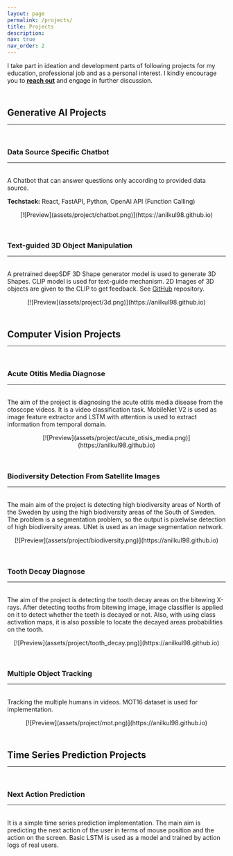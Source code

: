 ```yaml
---
layout: page
permalink: /projects/
title: Projects
description: 
nav: true
nav_order: 2
---
```


I take part in ideation and development parts of following projects for my education, professional job and as a personal interest. I kindly encourage you to <a href = "mailto: anil.kults@gmail.com"><b>reach out</b></a> and engage in further discussion.

<div class="projects">

<a id=""><h2 style="margin-top: 3.3rem; margin-bottom: 0.3rem;"><b>Generative AI Projects</b></h2></a>
<hr style="color: var(--global-text-color); height: 1px; margin-bottom: 2rem;">


<a id="fact_aware"><h3 style="margin-top: 3.3rem; margin-bottom: 0.3rem;"><b>Data Source Specific Chatbot</b></h3></a>
<hr style="color: var(--global-text-color); height: 1px; margin-bottom: 2rem;">

A Chatbot that can answer questions only according to provided data source.

<b>Techstack:</b> React, FastAPI, Python, OpenAI API (Function Calling)

<div align="center"> 
[![Preview](assets/project/chatbot.png)](https://anilkul98.github.io)
</div>

<a id="3d"><h3 style="margin-top: 3.3rem; margin-bottom: 0.3rem;"><b>Text-guided 3D Object Manipulation</b></h3></a>
<hr style="color: var(--global-text-color); height: 1px; margin-bottom: 2rem;">

A pretrained deepSDF 3D Shape generator model is used to generate 3D Shapes. CLIP model is used for text-guide mechanism. 2D Images of 3D objects are given to the CLIP to get feedback. See <a href="https://github.com/anilkul98/3d-text-guided-manipulation" >GitHub</a> repository.

<div align="center"> 
[![Preview](assets/project/3d.png)](https://anilkul98.github.io)
</div>

<a id=""><h2 style="margin-top: 3.3rem; margin-bottom: 0.3rem;"><b>Computer Vision Projects</b></h2></a>
<hr style="color: var(--global-text-color); height: 1px; margin-bottom: 2rem;">


<a id="3d"><h3 style="margin-top: 3.3rem; margin-bottom: 0.3rem;"><b>Acute Otitis Media Diagnose</b></h3></a>
<hr style="color: var(--global-text-color); height: 1px; margin-bottom: 2rem;">

The aim of the project is diagnosing the acute otitis media disease from the otoscope videos. It is a video classification task. MobileNet V2 is used as image feature extractor and LSTM with attention is used to extract information from temporal domain.

<div align="center"> 
[![Preview](assets/project/acute_otisis_media.png)](https://anilkul98.github.io)
</div>

<a id="3d"><h3 style="margin-top: 3.3rem; margin-bottom: 0.3rem;"><b>Biodiversity Detection From Satellite Images</b></h3></a>
<hr style="color: var(--global-text-color); height: 1px; margin-bottom: 2rem;">

The main aim of the project is detecting high biodiversity areas of North of the Sweden by using the high biodiversity areas of the South of Sweden. The problem is a segmentation problem, so the output is pixelwise detection of high biodiversity areas. UNet is used as an image segmentation network.

<div align="center"> 
[![Preview](assets/project/biodiversity.png)](https://anilkul98.github.io)
</div>

<a id="3d"><h3 style="margin-top: 3.3rem; margin-bottom: 0.3rem;"><b>Tooth Decay Diagnose</b></h3></a>
<hr style="color: var(--global-text-color); height: 1px; margin-bottom: 2rem;">

The aim of the project is detecting the tooth decay areas on the bitewing X-rays. After detecting tooths from bitewing image, image classifier is applied on it to detect whether the teeth is decayed or not. Also, with using class activation maps, it is also possible to locate the decayed areas probabilities on the tooth.

<div align="center"> 
[![Preview](assets/project/tooth_decay.png)](https://anilkul98.github.io)
</div>

<a id="3d"><h3 style="margin-top: 3.3rem; margin-bottom: 0.3rem;"><b>Multiple Object Tracking</b></h3></a>
<hr style="color: var(--global-text-color); height: 1px; margin-bottom: 2rem;">

Tracking the multiple humans in videos. MOT16 dataset is used for implementation.

<div align="center"> 
[![Preview](assets/project/mot.png)](https://anilkul98.github.io)
</div>

<a id=""><h2 style="margin-top: 3.3rem; margin-bottom: 0.3rem;"><b>Time Series Prediction Projects</b></h2></a>
<hr style="color: var(--global-text-color); height: 1px; margin-bottom: 2rem;">

<a id="3d"><h3 style="margin-top: 3.3rem; margin-bottom: 0.3rem;"><b>Next Action Prediction</b></h3></a>
<hr style="color: var(--global-text-color); height: 1px; margin-bottom: 2rem;">

It is a simple time series prediction implementation. The main aim is predicting the next action of the user in terms of mouse position and the action on the screen. Basic LSTM is used as a model and trained by action logs of real users.

